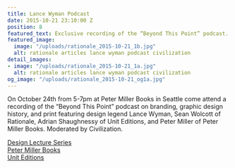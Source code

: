 ```yaml
---
title: Lance Wyman Podcast
date: 2015-10-21 23:10:00 Z
position: 8
featured_text: Exclusive recording of the “Beyond This Point” podcast.
featured_image:
  image: "/uploads/rationale_2015-10-21_1b.jpg"
  alt: rationale articles lance wyman podcast civilization
detail_images:
- image: "/uploads/rationale_2015-10-21_1a.jpg"
  alt: rationale articles lance wyman podcast civilization
og_image: "/uploads/rationale_2015-10-21_og1a.jpg"
---
```


On October 24th from 5-7pm at Peter Miller Books in Seattle come attend a recording of the “Beyond This Point” podcast on branding, graphic design history, and print featuring design legend Lance Wyman, Sean Wolcott of Rationale, Adrian Shaughnessy of Unit Editions, and Peter Miller of Peter Miller Books. Moderated by Civilization.

[Design Lecture Series](http://designlectur.es/)<br>
[Peter Miller Books](http://www.petermiller.com/)<br>
[Unit Editions](http://www.uniteditions.com/)<br>
